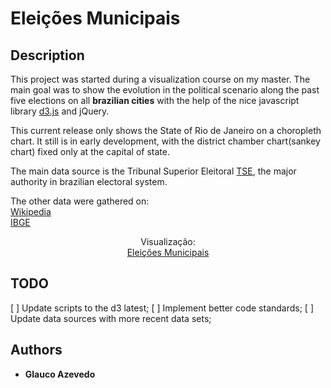 # Eleições Municipais

## Description

This project was started during a visualization course on my master.
The main goal was to show the evolution in the political scenario along the past
five elections on all **brazilian cities** with the help of the nice javascript library [d3.js](https://d3js.org/) and jQuery.

This current release only shows the State of Rio de Janeiro on a choropleth chart.
It still is in early development, with the district chamber chart(sankey chart) fixed only at the capital of state.

The main data source is the Tribunal Superior Eleitoral [TSE](http://www.tse.jus.br/eleicoes/estatisticas/repositorio-de-dados-eleitorais), the major authority in brazilian electoral system.

The other data were gathered on:<br />
[Wikipedia](https://pt.wikipedia.org/wiki/Lista_de_partidos_pol%C3%ADticos_no_Brasil)<br />
[IBGE](http://www.ibge.gov.br/home/)

<p align="center">
  Visualização:<br/>
  <a href="http://azbr.github.io" > Eleições Municipais</a>
</p>

## TODO 

[ ] Update scripts to the d3 latest;
[ ] Implement better code standards;
[ ] Update data sources with more recent data sets;
 
## Authors
- **Glauco Azevedo**
